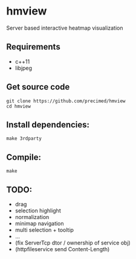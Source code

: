# hmview
Server based interactive heatmap visualization

## Requirements
* c++11
* libjpeg

## Get source code
```
git clone https://github.com/precimed/hmview
cd hmview
```

## Install dependencies:
```
make 3rdparty
```

## Compile:
```
make
```

## TODO: 
* drag
* selection highlight
* normalization
* minimap navigation
* multi selection + tooltip
* ...
* (fix ServerTcp dtor / ownership of service obj)
* (httpfileservice send Content-Length)
